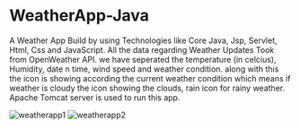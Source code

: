 # WeatherApp-Java

A Weather App Build by using Technologies like Core Java, Jsp, Servlet, Html, Css and JavaScript.
All the data regarding Weather Updates Took from OpenWeather API.
we have seperated the temperature (in celcius), Humidity, date n time, wind speed and weather condition. 
along with this the icon is showing according the current weather condition which means if weather is cloudy 
the icon showing the clouds, rain icon for rainy weather. Apache Tomcat server is used to run this app.

![weatherapp1](https://github.com/KunalYede05/WeatherApp-Java/assets/125649855/d1148e0f-f87a-44d9-afeb-4f5d82749a6e)
![weatherapp2](https://github.com/KunalYede05/WeatherApp-Java/assets/125649855/bbcc88a7-f68c-4ca6-9748-59d6db9f4307)

